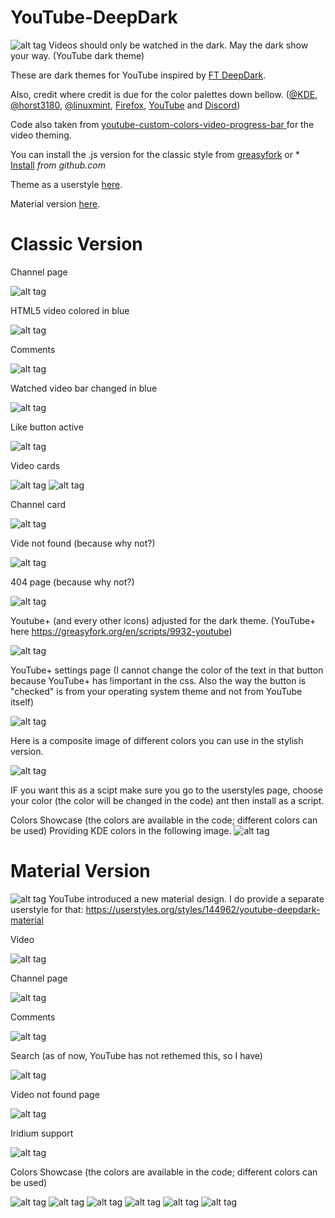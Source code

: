 # YouTube-DeepDark
![alt tag](https://raw.githubusercontent.com/RaitaroH/YouTube-DeepDark/master/YT_Images/YT%20-%20DeepDark.png)
Videos should only be watched in the dark. May the dark show your way. (YouTube dark theme)

These are dark themes for YouTube inspired by [FT DeepDark](https://addons.mozilla.org/en-US/firefox/addon/ft-deepdark/?src=search). 

Also, credit where credit is due for the color palettes down bellow. ([@KDE](https://github.com/KDE), [@horst3180](https://github.com/horst3180), [@linuxmint](https://github.com/linuxmint), [Firefox](https://www.mozilla.org/en-US/firefox/new/), [YouTube](https://www.youtube.com/) and [Discord](https://discordapp.com/))

Code also taken from [youtube-custom-colors-video-progress-bar
](https://userstyles.org/styles/95280/youtube-custom-colors-video-progress-bar) for the video theming.

You can install the .js version for the classic style from [greasyfork](https://greasyfork.org/en/scripts/25333-youtube-deepdark) or * [Install](https://raw.githubusercontent.com/reek/anti-adblock-killer/master/anti-adblock-killer.user.js) *from github.com*

Theme as a userstyle [here](https://userstyles.org/styles/135831/youtube-deepdark).

Material version [here](https://userstyles.org/styles/144962/youtube-deepdark-material).

# Classic Version
Channel page

![alt tag](https://i.imgur.com/345bBev.png)

HTML5 video colored in blue

![alt tag](https://i.imgur.com/UGPQusT.png)

Comments

![alt tag](https://i.imgur.com/OZX1PEf.png)

Watched video bar changed in blue

![alt tag](https://i.imgur.com/MWyXmmz.png)

Like button active

![alt tag](https://i.imgur.com/1YJ29Qi.png)

Video cards

![alt tag](https://i.imgur.com/25iLUU6.png)  ![alt tag](https://i.imgur.com/rbe7IxT.png)

Channel card

![alt tag](https://i.imgur.com/0xUX5xD.png)

Vide not found (because why not?)

![alt tag](https://i.imgur.com/QMyw2zj.png)

404 page (because why not?)

![alt tag](https://i.imgur.com/CdOvw4k.png)

Youtube+ (and every other icons) adjusted for the dark theme. (YouTube+ here https://greasyfork.org/en/scripts/9932-youtube)

![alt tag](https://i.imgur.com/rs9XeBR.png)

YouTube+ settings page (I cannot change the color of the text in that button because YouTube+ has !important in the css. Also the way the button is "checked" is from your operating system theme and not from YouTube itself)

![alt tag](https://i.imgur.com/LtFx5qx.png)

Here is a composite image of different colors you can use in the stylish version. 

![alt tag](https://i.imgur.com/tm76ftu.png)

IF you want this as a scipt make sure you go to the userstyles page, choose your color (the color will be changed in the code) ant then install as a script.

Colors Showcase (the colors are available in the code; different colors can be used)
Providing KDE colors in the following image.
![alt tag](https://i.imgur.com/WoskdFg.png)



# Material Version
![alt tag](https://raw.githubusercontent.com/RaitaroH/YouTube-DeepDark/master/YT_Images/YT%20-%20DeepDarkMaterial.png)
YouTube introduced a new material design. I do provide a separate userstyle for that:
https://userstyles.org/styles/144962/youtube-deepdark-material

Video

![alt tag](https://i.imgur.com/eHhQ65i.png)

Channel page

![alt tag](https://i.imgur.com/trOpcVP.png)

Comments

![alt tag](https://i.imgur.com/bxR5KPF.png)

Search (as of now, YouTube has not rethemed this, so I have)

![alt tag](https://i.imgur.com/zYuNjcY.png)

Video not found page

![alt tag](https://i.imgur.com/vgx1jgB.png)

Iridium support

![alt tag](https://i.imgur.com/Q1eunsx.png)

Colors Showcase (the colors are available in the code; different colors can be used)

![alt tag](https://i.imgur.com/T4v2wxQ.png)
![alt tag](https://i.imgur.com/rweJK1S.png)
![alt tag](https://i.imgur.com/Jm124rA.png)
![alt tag](https://i.imgur.com/UTQcv8e.png)
![alt tag](https://i.imgur.com/BHvpR2M.png)
![alt tag](https://i.imgur.com/exDFRcI.png)

